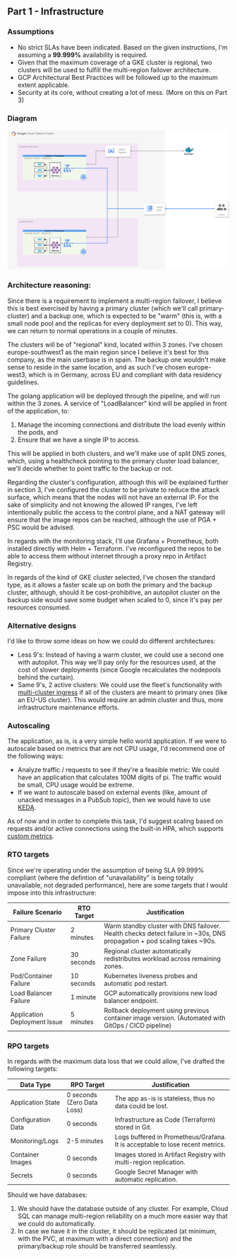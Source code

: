 ## Part 1 - Infrastructure

### Assumptions
- No strict SLAs have been indicated. Based on the given instructions, I'm assuming a **99.999%** availability is required.
- Given that the maximum coverage of a GKE cluster is regional, two clusters will be used to fulfill the multi-region failover architecture.
- GCP Architectural Best Practices will be followed up to the maximum extent applicable.
- Security at its core, without creating a lot of mess. (More on this on Part 3)


### Diagram

![img](./design.png)

### Architecture reasoning:

Since there is a requirement to implement a multi-region failover, I believe this is best exercised by having a primary cluster (which we'll call primary-cluster) and a backup one, which is expected to be "warm" (this is, with a small node pool and the replicas for every deployment set to 0). This way, we can return to normal operations in a couple of minutes.

The clusters will be of "regional" kind, located within 3 zones. I've chosen europe-southwest1 as the main region since I believe it's best for this company, as the main userbase is in spain. The backup one wouldn't make sense to reside in the same location, and as such I've chosen europe-west3, which is in Germany, across EU and compliant with data residency guidelines.

The golang application will be deployed through the pipeline, and will run within the 3 zones. A service of "LoadBalancer" kind will be applied in front of the application, to:

1. Manage the incoming connections and distribute the load evenly within the pods, and
2. Ensure that we have a single IP to access.

This will be applied in both clusters, and we'll make use of split DNS zones, which, using a healthcheck pointing to the primary cluster load balancer, we'll decide whether to point traffic to the backup or not.

Regarding the cluster's configuration, although this will be explained further in section 3, I've configured the cluster to be private to reduce the attack surface, which means that the nodes will not have an external IP. For the sake of simplicity and not knowing the allowed IP ranges, I've left intentionally public the access to the control plane, and a NAT gateway will ensure that the image repos can be reached, although the use of PGA + PSC would be advised.

In regards with the monitoring stack, I'll use Grafana + Prometheus, both installed directly with Helm + Terraform. I've reconfigured the repos to be able to access them without internet through a proxy repo in Artifact Registry.

In regards of the kind of GKE cluster selected, I've chosen the standard type, as it allows a faster scale up on both the primary and the backup cluster, although, should it be cost-prohibitive, an autopilot cluster on the backup side would save some budget when scaled to 0, since it's pay per resources consumed.

### Alternative designs

I'd like to throw some ideas on how we could do different architectures:

- Less 9's: Instead of having a warm cluster, we could use a second one with autopilot. This way we'll pay only for the resources used, at the cost of slower deployments (since Google recalculates the nodepools behind the curtain).
- Same 9's, 2 active clusters: We could use the fleet's functionality with [multi-cluster ingress](https://cloud.google.com/kubernetes-engine/docs/concepts/multi-cluster-ingress) if all of the clusters are meant to primary ones (like an EU-US cluster). This would require an admin cluster and thus, more infrastructure maintenance efforts.


### Autoscaling
The application, as is, is a very simple hello world application. If we were to autoscale based on metrics that are not CPU usage, I'd recommend one of the following ways:

- Analyze traffic / requests to see if they're a feasible metric: We could have an application that calculates 100M digits of pi. The traffic would be small, CPU usage would be extreme.
- If we want to autoscale based on external events (like, amount of unacked messages in a PubSub topic), then we would have to use [KEDA](https://keda.sh/).

As of now and in order to complete this task, I'd suggest scaling based on requests and/or active connections using the built-in HPA, which supports [custom metrics](https://cloud.google.com/kubernetes-engine/docs/tutorials/autoscaling-metrics).

### RTO targets

Since we're operating under the assumption of being SLA 99.999% compliant (where the defintion of "unavailability" is being totally unavailable, not degraded performance), here are some targets that I would impose into this infrastructure:

| Failure Scenario           | RTO Target | Justification                                                                                           |
|-----------------------------|-------------|----------------------------------------------------------------------------------------------------------|
| Primary Cluster Failure     | 2 minutes  | Warm standby cluster with DNS failover. Health checks detect failure in ~30s, DNS propagation + pod scaling takes ~90s. |
| Zone Failure                | 30 seconds | Regional cluster automatically redistributes workload across remaining zones.                            |
| Pod/Container Failure       | 10 seconds | Kubernetes liveness probes and automatic pod restart.                                                    |
| Load Balancer Failure       | 1 minute   | GCP automatically provisions new load balancer endpoint.                                                 |
| Application Deployment Issue| 5 minutes  | Rollback deployment using previous container image version. (Automated with GitOps / CICD pipeline)                                             |                                     |

### RPO targets

In regards with the maximum data loss that we could allow, I've drafted the following targets:

| Data Type           | RPO Target              | Justification                                                                 |
|----------------------|-------------------------|--------------------------------------------------------------------------------|
| Application State    | 0 seconds (Zero Data Loss) | The app as-is is stateless, thus no data could be lost.
| Configuration Data   | 0 seconds               | Infrastructure as Code (Terraform) stored in Git.                              |
| Monitoring/Logs      | 2-5 minutes                | Logs buffered in Prometheus/Grafana. It is acceptable to lose recent metrics.        |
| Container Images     | 0 seconds               | Images stored in Artifact Registry with multi-region replication.              |
| Secrets              | 0 seconds               | Google Secret Manager with automatic replication.                              |

Should we have databases:

1. We should have the database outside of any cluster. For example, Cloud SQL can manage multi-region reliability on a much more easier way that we could do automatically.
2. In case we have it in the cluster, it should be replicated (at minimum, with the PVC, at maximum with a direct connection) and the primary/backup role should be transferred seamlessly.

